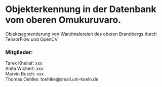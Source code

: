 # Objekterkennung in der Datenbank vom oberen Omukuruvaro.
Objektsegmentierung von Wandmalereien des oberen Brandbergs durch TensorFlow und OpenCV

<h3>Mitglieder:</h3>
Tarek Khellaf: xxx<br>
Anita Wichert: xxx<br>
Marvin Busch: xxx<br>
Thomas Oehlke: toehlke@smail.uni-koeln.de<br>
